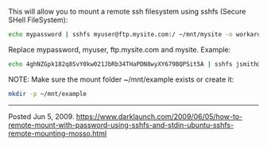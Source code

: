 This will allow you to mount a remote ssh filesystem using sshfs (Secure SHell FileSystem):

```bash
echo mypassword | sshfs myuser@ftp.mysite.com:/ ~/mnt/mysite -o workaround=rename -o password_stdin
```

Replace mypassword, myuser, ftp.mysite.com and mysite.
Example:
```bash
echo 4ghNZGpk182q8SvY0kw021JbRb34THaPDN8wyXY679BQPSit5A | sshfs jsmith@ftp.example.com:/ ~/mnt/example -o workaround=rename -o password_stdin
```

NOTE: Make sure the mount folder ~/mnt/example exists or create it:
```bash
mkdir -p ~/mnt/example
```

---


Posted Jun 5, 2009.
https://www.darklaunch.com/2009/06/05/how-to-remote-mount-with-password-using-sshfs-and-stdin-ubuntu-sshfs-remote-mounting-mosso.html